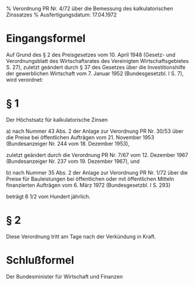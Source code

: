 % Verordnung PR Nr. 4/72 über die Bemessung des kalkulatorischen Zinssatzes
% Ausfertigungsdatum: 17.04.1972
 
# Eingangsformel

Auf Grund des § 2 des Preisgesetzes vom 10. April 1948 (Gesetz- und Verordnungsblatt des Wirtschaftsrates des Vereinigten Wirtschaftsgebietes S. 27), zuletzt geändert durch § 37 des Gesetzes über die Investitionshilfe der gewerblichen Wirtschaft vom 7. Januar 1952 (Bundesgesetzbl. I S. 7), wird verordnet:

# § 1

Der Höchstsatz für kalkulatorische Zinsen

a) nach Nummer 43 Abs. 2 der Anlage zur Verordnung PR Nr. 30/53 über die Preise bei öffentlichen Aufträgen vom 21. November 1953 (Bundesanzeiger Nr. 244 vom 18. Dezember 1953),

zuletzt geändert durch die Verordnung PR Nr. 7/67 vom 12. Dezember 1967 (Bundesanzeiger Nr. 237 vom 19. Dezember 1967), und

b) nach Nummer 35 Abs. 2 der Anlage zur Verordnung PR Nr. 1/72 über die Preise für Bauleistungen bei öffentlichen oder mit öffentlichen Mitteln finanzierten Aufträgen vom 6. März 1972 (Bundesgesetzbl. I S. 293)

beträgt 6 1/2 vom Hundert jährlich.

# § 2

Diese Verordnung tritt am Tage nach der Verkündung in Kraft.

# Schlußformel

Der Bundesminister für Wirtschaft und Finanzen
